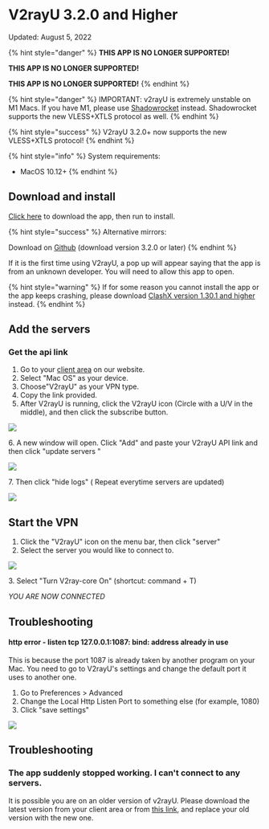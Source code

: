 # V2rayU 3.2.0 and Higher

Updated: August 5, 2022

{% hint style="danger" %}
**THIS APP IS NO LONGER SUPPORTED!**

**THIS APP IS NO LONGER SUPPORTED!**

**THIS APP IS NO LONGER SUPPORTED!**
{% endhint %}

{% hint style="danger" %}
IMPORTANT: v2rayU is extremely unstable on M1 Macs. If you have M1, please use [Shadowrocket](shadowrocket-m1-macs-only.md) instead. Shadowrocket supports the new VLESS+XTLS protocol as well.
{% endhint %}

{% hint style="success" %}
V2rayU 3.2.0+ now supports the new VLESS+XTLS protocol!
{% endhint %}

{% hint style="info" %}
System requirements:

* MacOS 10.12+
{% endhint %}

## Download and install

[Click here](https://wannaflix.com/dl.php?type=d\&id=39) to download the app, then run to install.

{% hint style="success" %}
Alternative mirrors:

Download on [Github](https://github.com/yanue/V2rayU/releases) (download version 3.2.0 or later)
{% endhint %}

If it is the first time using V2rayU, a pop up will appear saying that the app is from an unknown developer. You will need to allow this app to open.

{% hint style="warning" %}
If for some reason you cannot install the app or the app keeps crashing, please download [ClashX version 1.30.1 and higher](clashx-v1.30.1-and-higher.md) instead.
{% endhint %}

## Add the servers

### Get the api link

1. Go to your [client area](https://wannaflix.net/clientarea.php) on our website.&#x20;
2. Select "Mac OS" as your device.
3. Choose"V2rayU" as your VPN type.
4. Copy the link provided.
5. After V2rayU is running, click the V2rayU icon (Circle with a U/V in the middle), and then click the subscribe button. &#x20;

&#x20;                                                                                                  &#x20;

![](../../.gitbook/assets/screenshot-2020-05-14-at-11.02.21-pm.png)

&#x20; 6\.  A new window will open. Click "Add" and paste your V2rayU API link and then click "update servers "      &#x20;

![](../../.gitbook/assets/screenshot-2020-05-14-at-11.03.47-pm.png)

7\. Then click  "hide logs"  ( Repeat everytime servers are updated)

![](../../.gitbook/assets/screenshot-2020-05-14-at-11.06.12-pm.png)

## Start the VPN

1. Click the "V2rayU" icon  on the menu bar, then click "server"
2. Select the server you would like to connect to.

![](../../.gitbook/assets/screenshot-2020-05-18-at-12.20.43-am.png)

&#x20;      3\. Select "Turn V2ray-core On" (shortcut: command + T)

_YOU ARE NOW CONNECTED_

## Troubleshooting

#### http error - listen tcp 127.0.0.1:1087: bind: address already in use

This is because the port 1087 is already taken by another program on your Mac. You need to go to V2rayU's settings and change the default port it uses to another one.

1. Go to Preferences > Advanced
2. Change the Local Http Listen Port to something else (for example, 1080)
3. Click "save settings"

![](../../.gitbook/assets/img_7302.jpg)

## Troubleshooting

### The app suddenly stopped working. I can't connect to any servers.

It is possible you are on an older version of v2rayU. Please download the latest version from your client area or from [this link](https://github.com/yanue/V2rayU/releases), and replace your old version with the new one.

